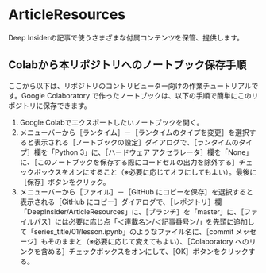 # ArticleResources
Deep Insiderの記事で使うさまざまな付属コンテンツを保管、提供します。

## Colabから本リポジトリへのノートブック保存手順

ここから以下は、リポジトリのコントリビューター向けの作業チュートリアルです。Google Colaboratory で作ったノートブックは、以下の手順で簡単にこのリポジトリに保存できます。

1. Google Colabでエクスポートしたいノートブックを開く。
2. メニューバーから［ランタイム］－［ランタイムのタイプを変更］を選択すると表示される［ノートブックの設定］ダイアログで、［ランタイムのタイプ］欄を「Python 3」に、［ハードウェア アクセラレータ］欄を「None」に、［このノートブックを保存する際にコードセルの出力を除外する］チェックボックスをオンにすること（※必要に応じてオフにしてもよい）。最後に［保存］ボタンをクリック。
3. メニューバーから［ファイル］－［GitHub にコピーを保存］を選択すると表示される［GitHub にコピー］ダイアログで、［レポジトリ］欄「DeepInsider/ArticleResources」に、［ブランチ］を「master」に、［ファイルパス］には必要に応じ点「＜連載名＞/＜記事番号＞/」を先頭に追加して「series_title/01/lesson.ipynb」のようなファイル名に、［commit メッセージ］もそのままと（※必要に応じて変えてもよい）、［Colaboratory へのリンクを含める］チェックボックスをオンにして、［OK］ボタンをクリックする。
